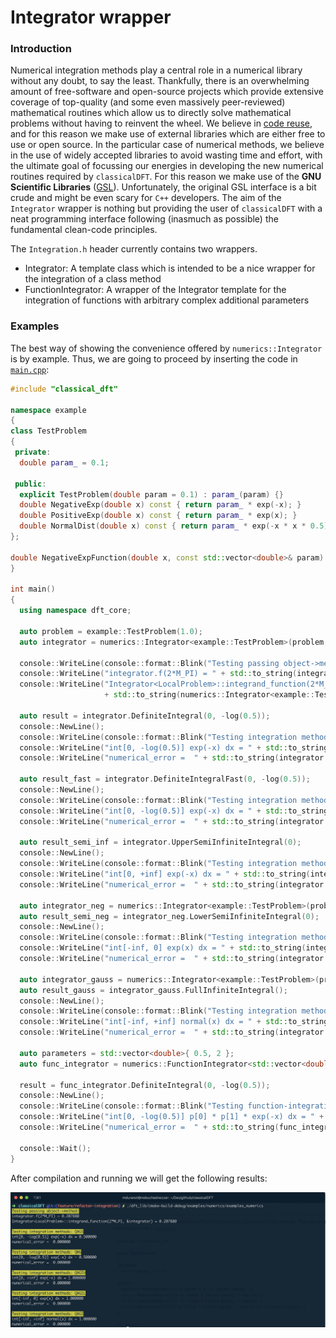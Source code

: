 # Integrator wrapper

### Introduction

Numerical integration methods play a central role in a numerical library without any doubt, to say the least. Thankfully, there is an overwhelming amount of free-software and open-source  projects which provide extensive coverage of top-quality (and some even massively peer-reviewed) mathematical routines which allow us to directly solve mathematical problems without having to reinvent the wheel. We believe in [code reuse](https://en.wikipedia.org/wiki/Code_reuse), and for this reason we make use of external libraries which are either free to use or open source. In the particular case of numerical methods, we believe in the use of widely accepted libraries to avoid wasting time and effort, with the ultimate goal of focussing our energies in developing the new numerical routines required by `classicalDFT`. For this reason we make use of the **GNU Scientific Libraries** ([GSL](https://www.gnu.org/software/gsl/doc/html/index.html)). Unfortunately, the original GSL interface is a bit crude and might be even scary for `C++` developers. The aim of the `Integrator` wrapper is nothing but providing the user of `classicalDFT` with a neat programming interface following (inasmuch as possible) the fundamental clean-code principles. 

The `Integration.h` header currently contains two wrappers.

* Integrator: A template class which is intended to be a nice wrapper for the integration of a class method
* FunctionIntegrator: A wrapper of the Integrator template for the integration of functions with arbitrary complex additional parameters

### Examples

The best way of showing the convenience offered by `numerics::Integrator` is by example. Thus, we are going to proceed by inserting the code in [`main.cpp`](main.cpp):

```c++
#include "classical_dft"

namespace example
{
class TestProblem
{
 private:
  double param_ = 0.1;

 public:
  explicit TestProblem(double param = 0.1) : param_(param) {}
  double NegativeExp(double x) const { return param_ * exp(-x); }
  double PositiveExp(double x) const { return param_ * exp(x); }
  double NormalDist(double x) const { return param_ * exp(-x * x * 0.5) / sqrt(2 * M_PI); }
};

double NegativeExpFunction(double x, const std::vector<double>& param) { return param[0] * param[1] * exp(-x); }
}

int main()
{
  using namespace dft_core;

  auto problem = example::TestProblem(1.0);
  auto integrator = numerics::Integrator<example::TestProblem>(problem, &example::TestProblem::NegativeExp);

  console::WriteLine(console::format::Blink("Testing passing object->method:"));
  console::WriteLine("integrator.f(2*M_PI) = " + std::to_string(integrator.function(M_PI_2)));
  console::WriteLine("Integrator<LocalProblem>::integrand_function(2*M_PI, &integrator) = "
                     + std::to_string(numerics::Integrator<example::TestProblem>::integrand_function(M_PI_2, &integrator)));

  auto result = integrator.DefiniteIntegral(0, -log(0.5));
  console::NewLine();
  console::WriteLine(console::format::Blink("Testing integration methods: QAGS"));
  console::WriteLine("int[0, -log(0.5)] exp(-x) dx = " + std::to_string(integrator.numerical_result()));
  console::WriteLine("numerical_error =  " + std::to_string(integrator.numerical_error()));

  auto result_fast = integrator.DefiniteIntegralFast(0, -log(0.5));
  console::NewLine();
  console::WriteLine(console::format::Blink("Testing integration methods: QNG"));
  console::WriteLine("int[0, -log(0.5)] exp(-x) dx = " + std::to_string(integrator.numerical_result()));
  console::WriteLine("numerical_error =  " + std::to_string(integrator.numerical_error()));

  auto result_semi_inf = integrator.UpperSemiInfiniteIntegral(0);
  console::NewLine();
  console::WriteLine(console::format::Blink("Testing integration methods: QAGIU"));
  console::WriteLine("int[0, +inf] exp(-x) dx = " + std::to_string(integrator.numerical_result()));
  console::WriteLine("numerical_error =  " + std::to_string(integrator.numerical_error()));

  auto integrator_neg = numerics::Integrator<example::TestProblem>(problem, &example::TestProblem::PositiveExp);
  auto result_semi_neg = integrator_neg.LowerSemiInfiniteIntegral(0);
  console::NewLine();
  console::WriteLine(console::format::Blink("Testing integration methods: QAGIL"));
  console::WriteLine("int[-inf, 0] exp(x) dx = " + std::to_string(integrator.numerical_result()));
  console::WriteLine("numerical_error =  " + std::to_string(integrator.numerical_error()));

  auto integrator_gauss = numerics::Integrator<example::TestProblem>(problem, &example::TestProblem::NormalDist);
  auto result_gauss = integrator_gauss.FullInfiniteIntegral();
  console::NewLine();
  console::WriteLine(console::format::Blink("Testing integration methods: QAGI"));
  console::WriteLine("int[-inf, +inf] normal(x) dx = " + std::to_string(integrator.numerical_result()));
  console::WriteLine("numerical_error =  " + std::to_string(integrator.numerical_error()));

  auto parameters = std::vector<double>{ 0.5, 2 };
  auto func_integrator = numerics::FunctionIntegrator<std::vector<double>>(&example::NegativeExpFunction, parameters);

  result = func_integrator.DefiniteIntegral(0, -log(0.5));
  console::NewLine();
  console::WriteLine(console::format::Blink("Testing function-integration vector parameters: p = [0.5, 2]"));
  console::WriteLine("int[0, -log(0.5)] p[0] * p[1] * exp(-x) dx = " + std::to_string(func_integrator.numerical_result()));
  console::WriteLine("numerical_error =  " + std::to_string(func_integrator.numerical_error()));

  console::Wait();
}
```

After compilation and running we will get the following results:

<img src="figures/console-screenshot.png" alt="console-screenshot"  />